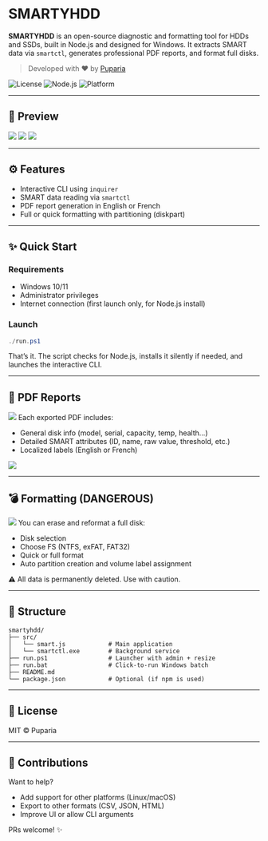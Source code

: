 # SMARTYHDD

**SMARTYHDD** is an open-source diagnostic and formatting tool for HDDs and SSDs, built in Node.js and designed for Windows. It extracts SMART data via `smartctl`, generates professional PDF reports, and format full disks.

> Developed with ❤️ by [Puparia](https://github.com/pupariaa)

![License](https://img.shields.io/github/license/pupariaa/smartyhdd?style=flat-square)
![Node.js](https://img.shields.io/badge/node-%3E%3D18-green?style=flat-square)
![Platform](https://img.shields.io/badge/platform-Windows-blue?style=flat-square)

---

## 📸 Preview

<img src="https://img001.prntscr.com/file/img001/HspVjE-lQdeVWMjs6MRENA.png">
<img src="https://img001.prntscr.com/file/img001/_Du7zYhmSteRWFKcxUFf0Q.png">
<img src="https://img001.prntscr.com/file/img001/ViEedZnOQ06dxHjjNR_vFQ.png">

---

## ⚙ Features

* Interactive CLI using `inquirer`
* SMART data reading via `smartctl`
* PDF report generation in English or French
* Full or quick formatting with partitioning (diskpart)

---

## ✨ Quick Start

### Requirements

* Windows 10/11
* Administrator privileges
* Internet connection (first launch only, for Node.js install)

### Launch

```powershell
./run.ps1
```

That’s it. The script checks for Node.js, installs it silently if needed, and launches the interactive CLI.

---

## 📄 PDF Reports
<img src="https://img001.prntscr.com/file/img001/X4ZS2YxWRzOk9dnPciZFDA.png">
Each exported PDF includes:

* General disk info (model, serial, capacity, temp, health...)
* Detailed SMART attributes (ID, name, raw value, threshold, etc.)
* Localized labels (English or French)

<img src="https://img001.prntscr.com/file/img001/WC72ob1fTReEkaHcQIZRcQ.png">


---

## 💣 Formatting (DANGEROUS)
<img src="https://img001.prntscr.com/file/img001/33O1DY2rQfiaiTbOtifrww.png">
You can erase and reformat a full disk:

* Disk selection
* Choose FS (NTFS, exFAT, FAT32)
* Quick or full format
* Auto partition creation and volume label assignment

⚠️ All data is permanently deleted. Use with caution.

---

## 📂 Structure

```
smartyhdd/
├── src/
│   └── smart.js            # Main application
│   └── smartctl.exe        # Background service
├── run.ps1                 # Launcher with admin + resize
├── run.bat                 # Click-to-run Windows batch
├── README.md
└── package.json            # Optional (if npm is used)
```

---

## 📜 License

MIT © Puparia

---

## 🚀 Contributions

Want to help?

* Add support for other platforms (Linux/macOS)
* Export to other formats (CSV, JSON, HTML)
* Improve UI or allow CLI arguments

PRs welcome! ✨
